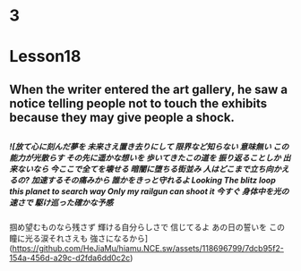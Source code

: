 # 3
# Lesson18
## When the writer entered the art gallery, he saw a notice telling people not to touch the exhibits because they may give people a shock.
## 
## 
## 
## 
## 
## 
## 
## 
## 
## 
## 
## 
## 
## 
## 
## 
##### ![放て心に刻んだ夢を  未来さえ置き去りにして  限界など知らない  意味無い  この能力が光散らす  その先に遥かな想いを  歩いてきたこの道を  振り返ることしか  出来ないなら  今ここで全てを壊せる  暗闇に堕ちる街並み  人はどこまで立ち向かえるの?  加速するその痛みから  誰かをきっと守れるよ  Looking  The blitz loop this planet to search way  Only my railgun can shoot it 今すぐ  身体中を光の速さで  駆け巡った確かな予感
掴め望むものなら残さず
輝ける自分らしさで
信じてるよ
あの日の誓いを
この瞳に光る涙それさえも
強さになるから](https://github.com/HeJiaMu/hiamu.NCE.sw/assets/118696799/7dcb95f2-154a-456d-a29c-d2fda6dd0c2c)

